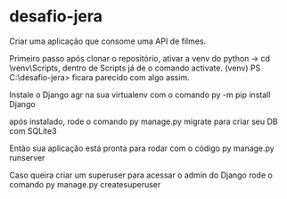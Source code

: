 # desafio-jera
Criar uma aplicação que consome uma API de filmes.

Primeiro passo após clonar o repositório, ativar a venv do python
-> cd \venv\Scripts, dentro de Scripts já de o comando activate.
(venv) PS C:\desafio-jera>
ficara parecido com algo assim.

Instale o Django agr na sua virtualenv com o comando py -m pip install Django

após instalado, rode o comando py manage.py migrate para criar seu DB com SQLite3

Então sua aplicação está pronta para rodar com o código py manage.py runserver

Caso queira criar um superuser para acessar o admin do Django rode o comando
py manage.py createsuperuser
